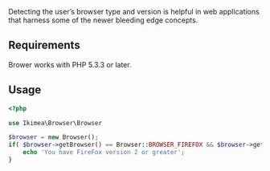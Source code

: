 Detecting the user’s browser type and version is helpful in web applications that harness some of the newer bleeding edge concepts.



Requirements
------------

Brower works with PHP 5.3.3 or later.


Usage
-----

```php
<?php

use Ikimea\Browser\Browser

$browser = new Browser();
if( $browser->getBrowser() == Browser::BROWSER_FIREFOX && $browser->getVersion() >= 2 ) {
   	echo 'You have FireFox version 2 or greater';
}

```
